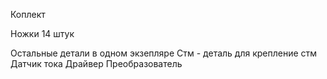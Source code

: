 Коплект 

Ножки 14 штук

Остальные детали в одном экзепляре 
Стм - деталь для крепление стм
Датчик тока 
Драйвер
Преобразователь

